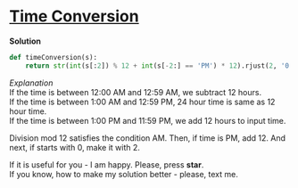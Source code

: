 # [Time Conversion](https://www.hackerrank.com/challenges/time-conversion)

**Solution**
<br>
```python
def timeConversion(s):
    return str(int(s[:2]) % 12 + int(s[-2:] == 'PM') * 12).rjust(2, '0') + s[2:-2]
```

*Explanation*
<br>
If the time is between 12:00 AM and 12:59 AM, we subtract 12 hours. <br>
If the time is between 1:00 AM and 12:59 PM, 24 hour time is same as 12 hour time. <br>
If the time is between 1:00 PM and 11:59 PM, we add 12 hours to input time. <br>

Division mod 12 satisfies the condition AM. Then, if time is PM, add 12. And next, if starts with 0, make it with 2.


If it is useful for you - I am happy. Please, press **star**.
<br>
If you know, how to make my solution better - please, text me.
